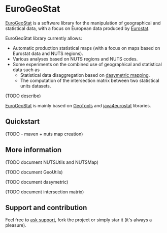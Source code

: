# EuroGeoStat

[EuroGeoStat](https://github.com/jgaffuri/EuroGeoStat) is a software library for the manipulation of geographical and statistical data, with a focus on European data produced by [Eurostat](http://ec.europa.eu/eurostat).

EuroGeoStat library currently allows:
- Automatic production statistical maps (with a focus on maps based on Eurostat data and NUTS regions).
- Various analyses based on NUTS regions and NUTS codes.
- Some experiments on the combined use of geographical and statistical data such as
  - Statistical data disaggregation based on [dasymetric mapping](https://en.wikipedia.org/wiki/Dasymetric_map).
  - The computation of the intersection matrix between two statistical units datasets.

(TODO describe)

[EuroGeoStat](https://github.com/jgaffuri/EuroGeoStat) is mainly based on [GeoTools](http://www.geotools.org/) and [java4eurostat](https://github.com/jgaffuri/java4eurostat) libraries.

## Quickstart

(TODO - maven + nuts map creation)

## More information

(TODO document NUTSUtils and NUTSMap)

(TODO document GeoUtils)

(TODO document dasymetric)

(TODO document intersection matrix)


## Support and contribution

Feel free to [ask support](https://github.com/jgaffuri/EuroGeoStat/issues/new), fork the project or simply star it (it's always a pleasure).
